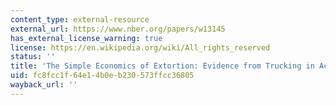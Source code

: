```yaml
---
content_type: external-resource
external_url: https://www.nber.org/papers/w13145
has_external_license_warning: true
license: https://en.wikipedia.org/wiki/All_rights_reserved
status: ''
title: 'The Simple Economics of Extortion: Evidence from Trucking in Aceh'
uid: fc8fcc1f-64e1-4b0e-b230-573ffcc36805
wayback_url: ''
---
```

